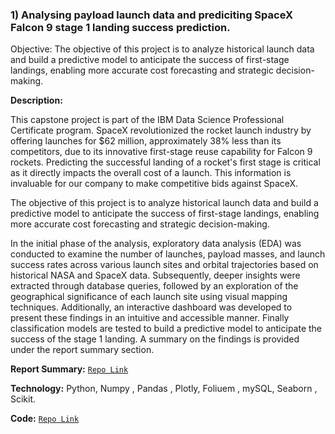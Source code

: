 ### 1) Analysing payload launch data and prediciting SpaceX Falcon 9 stage 1 landing success prediction.

Objective: The objective of this project is to analyze historical launch data and build a predictive model to anticipate the success of first-stage landings, enabling more accurate cost forecasting and strategic decision-making.

**Description:** 

This capstone project is part of the IBM Data Science Professional Certificate program. SpaceX revolutionized the rocket launch industry by offering launches for $62 million, approximately 38% less than its competitors, due to its innovative first-stage reuse capability for Falcon 9 rockets. Predicting the successful landing of a rocket's first stage is critical as it directly impacts the overall cost of a launch. This information is invaluable for our company to make competitive bids against SpaceX.

The objective of this project is to analyze historical launch data and build a predictive model to anticipate the success of first-stage landings, enabling more accurate cost forecasting and strategic decision-making.

In the initial phase of the analysis, exploratory data analysis (EDA) was conducted to examine the number of launches, payload masses, and launch success rates across various launch sites and orbital trajectories based on historical NASA and SpaceX data. Subsequently, deeper insights were extracted through database queries, followed by an exploration of the geographical significance of each launch site using visual mapping techniques. Additionally, an interactive dashboard was developed to present these findings in an intuitive and accessible manner. Finally classification models are tested to build a predictive model to anticipate the success of the stage 1 landing. A summary on the findings is provided under the report summary section.

**Report Summary:** [`Repo Link`](https://github.com/TvlanS/SpaceX-launch-analysis-and-predictive-model/blob/main/SpaceX_Summary_Slides.pdf)

**Technology:** Python, Numpy , Pandas , Plotly, Foliuem , mySQL, Seaborn , Scikit.

**Code:**
[`Repo Link`](https://github.com/TvlanS/SpaceX-launch-analysis-and-predictive-model/tree/main/2.0_Final_Code)
